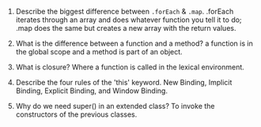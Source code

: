 1. Describe the biggest difference between `.forEach` & `.map`.
   .forEach iterates through an array and does whatever function you tell it to do; .map does the same but creates a new array with the return values.

2. What is the difference between a function and a method?
   a function is in the global scope and a method is part of an object.

3. What is closure?
   Where a function is called in the lexical environment.

4. Describe the four rules of the 'this' keyword.
   New Binding, Implicit Binding, Explicit Binding, and Window Binding.

5. Why do we need super() in an extended class?
   To invoke the constructors of the previous classes.

